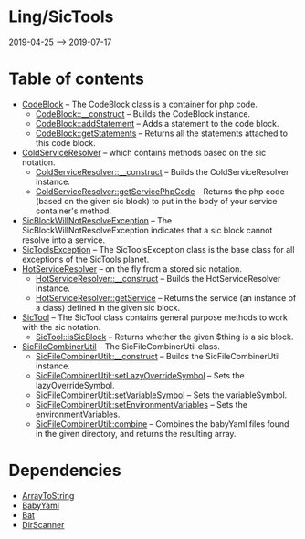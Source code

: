 Ling/SicTools
================
2019-04-25 --> 2019-07-17




Table of contents
===========

- [CodeBlock](https://github.com/lingtalfi/SicTools/blob/master/doc/api/Ling/SicTools/CodeBlock/CodeBlock.md) &ndash; The CodeBlock class is a container for php code.
    - [CodeBlock::__construct](https://github.com/lingtalfi/SicTools/blob/master/doc/api/Ling/SicTools/CodeBlock/CodeBlock/__construct.md) &ndash; Builds the CodeBlock instance.
    - [CodeBlock::addStatement](https://github.com/lingtalfi/SicTools/blob/master/doc/api/Ling/SicTools/CodeBlock/CodeBlock/addStatement.md) &ndash; Adds a statement to the code block.
    - [CodeBlock::getStatements](https://github.com/lingtalfi/SicTools/blob/master/doc/api/Ling/SicTools/CodeBlock/CodeBlock/getStatements.md) &ndash; Returns all the statements attached to this code block.
- [ColdServiceResolver](https://github.com/lingtalfi/SicTools/blob/master/doc/api/Ling/SicTools/ColdServiceResolver.md) &ndash; which contains methods based on the sic notation.
    - [ColdServiceResolver::__construct](https://github.com/lingtalfi/SicTools/blob/master/doc/api/Ling/SicTools/ColdServiceResolver/__construct.md) &ndash; Builds the ColdServiceResolver instance.
    - [ColdServiceResolver::getServicePhpCode](https://github.com/lingtalfi/SicTools/blob/master/doc/api/Ling/SicTools/ColdServiceResolver/getServicePhpCode.md) &ndash; Returns the php code (based on the given sic block) to put in the body of your service container's method.
- [SicBlockWillNotResolveException](https://github.com/lingtalfi/SicTools/blob/master/doc/api/Ling/SicTools/Exception/SicBlockWillNotResolveException.md) &ndash; The SicBlockWillNotResolveException indicates that a sic block cannot resolve into a service.
- [SicToolsException](https://github.com/lingtalfi/SicTools/blob/master/doc/api/Ling/SicTools/Exception/SicToolsException.md) &ndash; The SicToolsException class is the base class for all exceptions of the SicTools planet.
- [HotServiceResolver](https://github.com/lingtalfi/SicTools/blob/master/doc/api/Ling/SicTools/HotServiceResolver.md) &ndash; on the fly from a stored sic notation.
    - [HotServiceResolver::__construct](https://github.com/lingtalfi/SicTools/blob/master/doc/api/Ling/SicTools/HotServiceResolver/__construct.md) &ndash; Builds the HotServiceResolver instance.
    - [HotServiceResolver::getService](https://github.com/lingtalfi/SicTools/blob/master/doc/api/Ling/SicTools/HotServiceResolver/getService.md) &ndash; Returns the service (an instance of a class) defined in the given sic block.
- [SicTool](https://github.com/lingtalfi/SicTools/blob/master/doc/api/Ling/SicTools/SicTool.md) &ndash; The SicTool class contains general purpose methods to work with the sic notation.
    - [SicTool::isSicBlock](https://github.com/lingtalfi/SicTools/blob/master/doc/api/Ling/SicTools/SicTool/isSicBlock.md) &ndash; Returns whether the given $thing is a sic block.
- [SicFileCombinerUtil](https://github.com/lingtalfi/SicTools/blob/master/doc/api/Ling/SicTools/Util/SicFileCombinerUtil.md) &ndash; The SicFileCombinerUtil class.
    - [SicFileCombinerUtil::__construct](https://github.com/lingtalfi/SicTools/blob/master/doc/api/Ling/SicTools/Util/SicFileCombinerUtil/__construct.md) &ndash; Builds the SicFileCombinerUtil instance.
    - [SicFileCombinerUtil::setLazyOverrideSymbol](https://github.com/lingtalfi/SicTools/blob/master/doc/api/Ling/SicTools/Util/SicFileCombinerUtil/setLazyOverrideSymbol.md) &ndash; Sets the lazyOverrideSymbol.
    - [SicFileCombinerUtil::setVariableSymbol](https://github.com/lingtalfi/SicTools/blob/master/doc/api/Ling/SicTools/Util/SicFileCombinerUtil/setVariableSymbol.md) &ndash; Sets the variableSymbol.
    - [SicFileCombinerUtil::setEnvironmentVariables](https://github.com/lingtalfi/SicTools/blob/master/doc/api/Ling/SicTools/Util/SicFileCombinerUtil/setEnvironmentVariables.md) &ndash; Sets the environmentVariables.
    - [SicFileCombinerUtil::combine](https://github.com/lingtalfi/SicTools/blob/master/doc/api/Ling/SicTools/Util/SicFileCombinerUtil/combine.md) &ndash; Combines the babyYaml files found in the given directory, and returns the resulting array.


Dependencies
============
- [ArrayToString](https://github.com/lingtalfi/ArrayToString)
- [BabyYaml](https://github.com/lingtalfi/BabyYaml)
- [Bat](https://github.com/lingtalfi/Bat)
- [DirScanner](https://github.com/lingtalfi/DirScanner)


